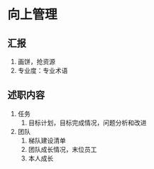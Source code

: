 # 向上管理
## 汇报
1. 画饼，抢资源
1. 专业度：专业术语

## 述职内容
1. 任务
    1. 目标计划，目标完成情况，问题分析和改进
1. 团队
    1. 梯队建设清单
    1. 团队成长情况，末位员工
    1. 本人成长
